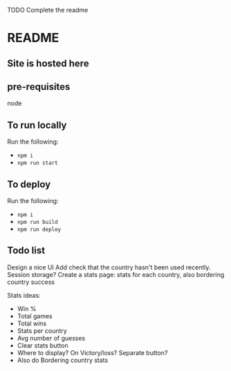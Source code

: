 TODO Complete the readme
# README

## Site is hosted here

## pre-requisites
node

## To run locally
Run the following:
* `npm i`
* `npm run start`

## To deploy
Run the following:
* `npm i`
* `npm run build`
* `npm run deploy`

## Todo list
Design a nice UI
Add check that the country hasn't been used recently. Session storage?
Create a stats page: stats for each country, also bordering country success

Stats ideas:
* Win %
* Total games
* Total wins
* Stats per country
* Avg number of guesses
* Clear stats button
* Where to display? On Victory/loss? Separate button?
* Also do Bordering country stats
